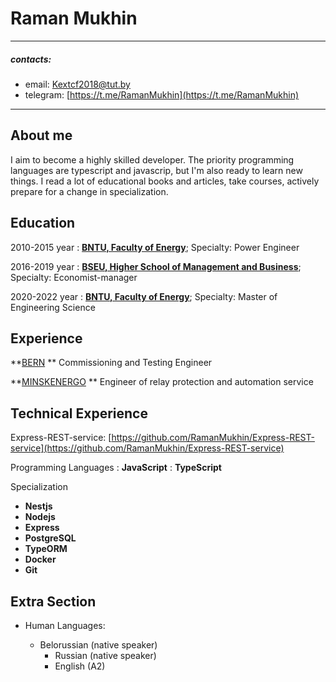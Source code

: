 Raman Mukhin
============

-------------------     ----------------------------
##### contacts:
* email:                  Kextcf2018@tut.by
* telegram:               [https://t.me/RamanMukhin](https://t.me/RamanMukhin)
-------------------     ----------------------------

About me
---------

I aim to become a highly skilled developer. The priority programming languages are typescript and javascrip, but I'm also ready to learn new things. I read a lot of educational books and articles, take courses, actively prepare for a change in specialization.

Education
---------

2010-2015 year
:   **[BNTU, Faculty of Energy](https://bntu.by/en/faculties/ef)**; Specialty: Power Engineer

2016-2019 year
:   **[BSEU, Higher School of Management and Business](http://bseu.by/english/faculty12/faculty12.htm)**; Specialty: Economist-manager

2020-2022 year
:   **[BNTU, Faculty of Energy](https://bntu.by/en/faculties/ef)**; Specialty: Master of Engineering Science

Experience
----------

**[BERN](http://www.bern.by/) **
Commissioning and Testing Engineer

**[MINSKENERGO](https://minskenergo.by/?lang=en) **
Engineer of relay protection and automation service

Technical Experience
--------------------

Express-REST-service: [https://github.com/RamanMukhin/Express-REST-service](https://github.com/RamanMukhin/Express-REST-service)

Programming Languages
:   **JavaScript**
:   **TypeScript**

Specialization 
* **Nestjs**
* **Nodejs**
* **Express**
* **PostgreSQL**
* **TypeORM**
* **Docker**
* **Git**

Extra Section
----------------------------------------

* Human Languages:

   * Belorussian (native speaker)
	 * Russian (native speaker)
	 * English (A2)
